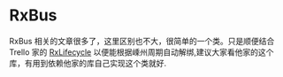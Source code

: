 # RxBus
RxBus 相关的文章很多了，这里区别也不大，很简单的一个类。只是顺便结合 Trello 家的 [RxLifecycle](https://github.com/trello/RxLifecycle) 以便能根据嵊州周期自动解绑,建议大家看他家的这个库，有用到依赖他家的库自己实现这个类就好.

